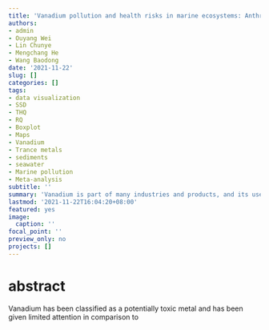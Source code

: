 ```yaml
---
title: 'Vanadium pollution and health risks in marine ecosystems: Anthropogenic sources over natural contributions'
authors: 
- admin
- Ouyang Wei
- Lin Chunye
- Mengchang He
- Wang Baodong
date: '2021-11-22'
slug: []
categories: []
tags: 
- data visualization
- SSD
- THQ
- RQ
- Boxplot
- Maps
- Vanadium
- Trance metals
- sediments
- seawater
- Marine pollution
- Meta-analysis
subtitle: ''
summary: 'Vanadium is part of many industries and products, and its use has increased significantly over the last two decades. Our research gathered information from over 250 articles and found that the concentration of vanadium in marine organisms has similar trends to worldwide use and production of vanadium. Here, we further investigated multiple characteristics of vanadium in coastal ecosystems (sediment, water, biota) and its ecological and health risks. There is a need further to explore the hazards and toxicity of this metal and set new guidelines to protect aquatic species that, from the available data and reported concentrations, are likely to be at risk under our SSD analysis. Vanadium is a rarely investigated heavy metal despite similarities with other traditional elements like arsenic or mercury. Nonetheless, it has gained significant importance in our society, whereby it is essential to control and monitor its occurrence and distribution.'
lastmod: '2021-11-22T16:04:20+08:00'
featured: yes
image:
  caption: ''
focal_point: ''
preview_only: no
projects: []
---
```


# abstract

Vanadium has been classified as a potentially toxic metal and has been given limited attention in comparison to

